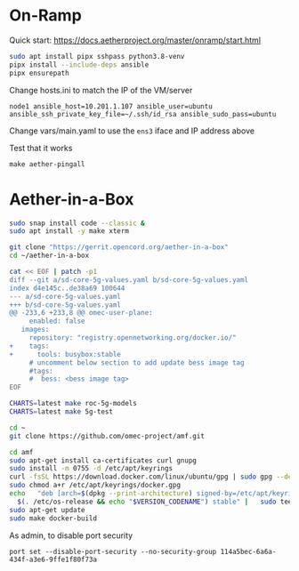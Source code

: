 # On-Ramp

Quick start: https://docs.aetherproject.org/master/onramp/start.html

```bash
sudo apt install pipx sshpass python3.8-venv
pipx install --include-deps ansible
pipx ensurepath
```

Change hosts.ini to match the IP of the VM/server
```
node1 ansible_host=10.201.1.107 ansible_user=ubuntu ansible_ssh_private_key_file=~/.ssh/id_rsa ansible_sudo_pass=ubuntu
```

Change vars/main.yaml to use the `ens3` iface and IP address above

Test that it works
```
make aether-pingall
```



# Aether-in-a-Box

```bash
sudo snap install code --classic &
sudo apt install -y make xterm

git clone "https://gerrit.opencord.org/aether-in-a-box"
cd ~/aether-in-a-box

cat << EOF | patch -p1
diff --git a/sd-core-5g-values.yaml b/sd-core-5g-values.yaml
index d4e145c..de38a69 100644
--- a/sd-core-5g-values.yaml
+++ b/sd-core-5g-values.yaml
@@ -233,6 +233,8 @@ omec-user-plane:
     enabled: false
   images:
     repository: "registry.opennetworking.org/docker.io/"
+    tags:
+      tools: busybox:stable
     # uncomment below section to add update bess image tag
     #tags:
     #  bess: <bess image tag>
EOF

CHARTS=latest make roc-5g-models
CHARTS=latest make 5g-test

cd ~
git clone https://github.com/omec-project/amf.git

cd amf
sudo apt-get install ca-certificates curl gnupg
sudo install -m 0755 -d /etc/apt/keyrings
curl -fsSL https://download.docker.com/linux/ubuntu/gpg | sudo gpg --dearmor -o /etc/apt/keyrings/docker.gpg
sudo chmod a+r /etc/apt/keyrings/docker.gpg
echo   "deb [arch=$(dpkg --print-architecture) signed-by=/etc/apt/keyrings/docker.gpg] https://download.docker.com/linux/ubuntu \
  $(. /etc/os-release && echo "$VERSION_CODENAME") stable" |   sudo tee /etc/apt/sources.list.d/docker.list > /dev/null
sudo apt-get update
sudo make docker-build
```

As admin, to disable port security
```
port set --disable-port-security --no-security-group 114a5bec-6a6a-434f-a3e6-9ffe1f80f73a
```